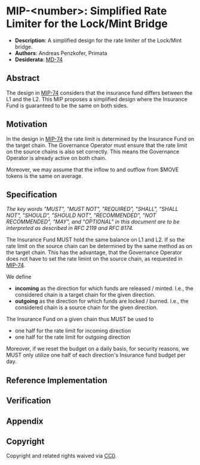 # MIP-\<number\>: Simplified Rate Limiter for the Lock/Mint Bridge

- **Description**: A simplified design for the rate limiter of the Lock/Mint bridge.
- **Authors**: Andreas Penzkofer, Primata
- **Desiderata**: [MD-74](https://github.com/movementlabsxyz/MIP/pull/74/files/MD/md-74/README.md)

## Abstract

The design in [MIP-74](https://github.com/movementlabsxyz/MIP/pull/74) considers that the insurance fund differs between the L1 and the L2. This MIP proposes a simplified design where the Insurance Fund is guaranteed to be the same on both sides.

## Motivation

In the design in [MIP-74](https://github.com/movementlabsxyz/MIP/pull/74) the rate limit is determined by the Insurance Fund on the target chain. The Governance Operator must ensure that the rate limit on the source chains is also set correctly. This means the Governance Operator is already active on both chain.

Moreover, we may assume that the inflow to and outflow from \$MOVE tokens is the same on average.

## Specification

_The key words "MUST", "MUST NOT", "REQUIRED", "SHALL", "SHALL NOT", "SHOULD", "SHOULD NOT", "RECOMMENDED", "NOT RECOMMENDED", "MAY", and "OPTIONAL" in this document are to be interpreted as described in RFC 2119 and RFC 8174._

The Insurance Fund MUST hold the same balance on L1 and L2. If so the rate limit on the source chain can be determined by the same method as on the target chain. This has the advantage, that the Governance Operator does not have to set the rate limint on the source chain, as requested in [MIP-74](https://github.com/movementlabsxyz/MIP/pull/74).

We define

- **incoming** as the direction for which funds are released / minted. I.e., the considered chain is a target chain for the given direction.
- **outgoing** as the direction for which funds are locked / burned. I.e., the considered chain is a source chain for the given direction.

The Insurance Fund on a given chain thus MUST be used to

- one half for the rate limit for incoming direction
- one half for the rate limit for outgoing direction

Moreover, if we reset the budget on a daily basis, for security reasons, we MUST only utilize one half of each direction's Insurance fund budget per day.

## Reference Implementation

## Verification

## Appendix

## Copyright

Copyright and related rights waived via [CC0](../LICENSE.md).

